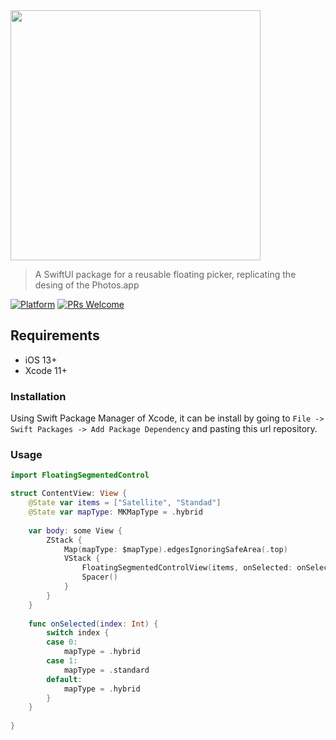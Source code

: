 <img src="https://i.imgur.com/kQJQLoK.png" width="400">

> A SwiftUI package for a reusable floating picker, replicating the desing of the Photos.app

[![Platform](https://img.shields.io/cocoapods/p/LFAlertController.svg?style=flat)](http://cocoapods.org/pods/LFAlertController)
[![PRs Welcome](https://img.shields.io/badge/PRs-welcome-brightgreen.svg?style=flat-square)](http://makeapullrequest.com)

## Requirements

- iOS 13+
- Xcode 11+

### Installation

Using Swift Package Manager of Xcode, it can be install by going to `File -> Swift Packages -> Add Package Dependency` and pasting this url repository.

### Usage

```swift
import FloatingSegmentedControl

struct ContentView: View {
    @State var items = ["Satellite", "Standad"]
    @State var mapType: MKMapType = .hybrid
    
    var body: some View {
        ZStack {
            Map(mapType: $mapType).edgesIgnoringSafeArea(.top)
            VStack {
                FloatingSegmentedControlView(items, onSelected: onSelected).padding(.top)
                Spacer()
            }
        }
    }
    
    func onSelected(index: Int) {
        switch index {
        case 0:
            mapType = .hybrid
        case 1:
            mapType = .standard
        default:
            mapType = .hybrid
        }
    }
    
}
```
